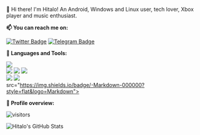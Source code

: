 👋 Hi there! I'm Hitalo!
An Android, Windows and Linux user, tech lover, Xbox player and music enthusiast.

**📫 You can reach me on:**

[![Twitter Badge](https://img.shields.io/badge/-Twitter-1ca0f1?style=flat&labelColor=1ca0f1&logo=twitter&logoColor=white&link=https://twitter.com/HitaloKun)](https://twitter.com/HitaloKun)
[![Telegram Badge](https://img.shields.io/badge/-Telegram-0088CC?style=flat&logo=Telegram&logoColor=white&link=https://t.me/Lord4K)](https://t.me/Lord4K) <br />

**:wrench: Languages and Tools:**

<img src="https://img.shields.io/badge/-Python-3776AB?style=flat&logo=python&logoColor=white"> <br />
<img src="https://img.shields.io/badge/-Linux-black?style=flat&logo=Linux&logoColor=white"> <img
    src="https://img.shields.io/badge/-Windows-0078D6?style=flat&logo=Windows"> <img
    src="https://img.shields.io/badge/-Android-black?style=flat&logo=android"> <br />
<img src="https://img.shields.io/badge/-Git-F05032?style=flat&logo=Git&logoColor=white"> <img
    src="https://img.shields.io/badge/-Terminal-black?style=flat&logo=GNU%20Bash&logoColor=white"> <br />
    src="https://img.shields.io/badge/-Markdown-000000?style=flat&logo=Markdown"> <br />

**:pushpin: Profile overview:**

![visitors](https://visitor-badge.laobi.icu/badge?page_id=HitaloSama.HitaloSama)

![Hitalo's GitHub Stats](https://github-readme-stats.vercel.app/api?username=HitaloSama&show_icons=true)
